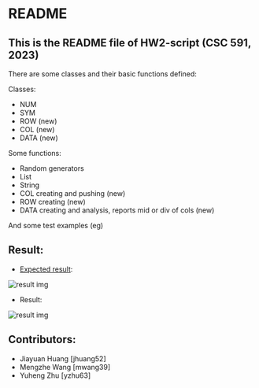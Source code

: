 # README
## This is the README file of HW2-script (CSC 591, 2023)
There are some classes and their basic functions defined:

Classes:
* NUM
* SYM
* ROW (new)
* COL (new)
* DATA (new)

Some functions:
* Random generators
* List
* String
* COL creating and pushing (new)
* ROW creating (new)
* DATA creating and analysis, reports mid or div of cols (new)

And some test examples (eg)

## Result:
* [Expected result](https://github.com/timm/tested/blob/main/etc/out/data.out):

![result img](./ex_result.png)

* Result:

![result img](./result.png)


## Contributors:
* Jiayuan Huang [jhuang52]
* Mengzhe Wang [mwang39]
* Yuheng Zhu [yzhu63]
